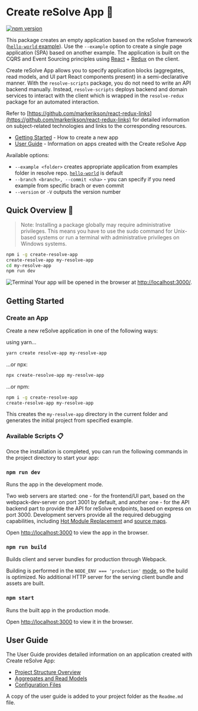 

# **Create reSolve App** 🚀
[![npm version](https://badge.fury.io/js/create-resolve-app.svg)](https://badge.fury.io/js/create-resolve-app)

This package creates an empty application based on the reSolve framework ([`hello-world` example](https://github.com/reimagined/resolve/tree/master/examples/hello-world)). Use the `--example` option to create a single page application (SPA) based on another example. The application is built on the CQRS and Event Sourcing principles using [React](https://github.com/facebook/react) + [Redux](https://github.com/reactjs/redux) on the client.

Create reSolve App allows you to specify application blocks (aggregates, read models, and UI part React components present) in a semi-declarative manner. With the `resolve-scripts` package, you do not need to write an API backend manually. Instead, `resolve-scripts` deploys backend and domain services to interact with the client which is wrapped in the `resolve-redux` package for an automated interaction.

Refer to [https://github.com/markerikson/react-redux-links](https://github.com/markerikson/react-redux-links) for detailed information on subject-related technologies and links to the corresponding resources.

* [Getting Started](#getting-started) - How to create a new app
* [User Guide](#user-guide) - Information on apps created with the Create reSolve App

Available options:

- `--example <folder>` creates appropriate application from examples folder in resolve repo. [`hello-world`](https://github.com/reimagined/resolve/tree/master/examples/hello-world) is default
- `--branch <branch>, --commit <sha>` - you can specify if you need example from specific brach or even commit
- `--version` or `-V` outputs the version number

## **Quick Overview** 🔎
> Note: Installing a package globally may require administrative privileges. This means you have to use the sudo command for Unix-based systems or run a terminal with administrative privileges on Windows systems.

```bash
npm i -g create-resolve-app
create-resolve-app my-resolve-app
cd my-resolve-app
npm run dev
```
![Terminal](https://user-images.githubusercontent.com/15689049/29822549-8513584c-8cd4-11e7-8b65-b88fdad7e4d1.png)
Your app will be opened in the browser at [http://localhost:3000/](http://localhost:3000/).

## **Getting Started**
### Create an App
Create a new reSolve application in one of the following ways:

using yarn...
```bash
yarn create resolve-app my-resolve-app
```
...or npx:
```bash
npx create-resolve-app my-resolve-app
```
...or npm:
```bash
npm i -g create-resolve-app
create-resolve-app my-resolve-app
```
This creates the `my-resolve-app` directory in the current folder and generates the initial project from specified example.

### Available Scripts 📋
Once the installation is completed, you can run the following commands in the project directory to start your app:

### `npm run dev`
Runs the app in the development mode.

Two web servers are  started: one - for the frontend/UI part, based on the webpack-dev-server on port 3001 by default, and another one - for the API backend part to provide the API for reSolve endpoints, based on express on port 3000. Development servers provide all the required debugging capabilities, including [Hot Module Replacement](https://webpack.js.org/concepts/hot-module-replacement/) and [source maps](https://webpack.js.org/configuration/devtool/).

Open [http://localhost:3000](http://localhost:3000/) to view the app in the browser.

### `npm run build`
Builds client and server bundles for production through Webpack.

Building is performed in the `NODE_ENV === 'production'` [mode](https://webpack.js.org/guides/production/#node-environment-variable), so the build is optimized. No additional HTTP server for the serving client bundle and assets are  built.

### `npm start`
Runs the built app in the production mode.

Open [http://localhost:3000](http://localhost:3000/) to view it in the browser.

## **User Guide**
The User Guide provides detailed information on an application created with Create reSolve App:
* [Project Structure Overview](../../examples/hello-world/#project-structure-overview-)
* [Aggregates and Read Models](../../examples/hello-world#aggregates-and-read-models-)
* [Configuration Files](../../examples/hello-world#configuration-files-)

A copy of the user guide is added to your project folder as the `Readme.md` file.
